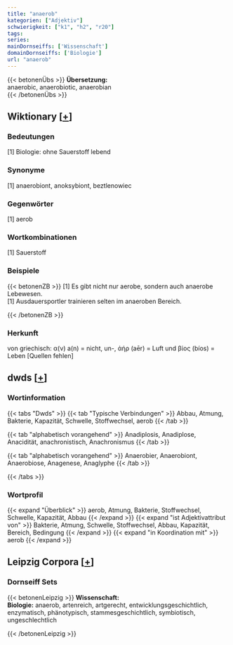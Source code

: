 ```yaml
---
title: "anaerob"
kategorien: ["Adjektiv"]
schwierigkeit: ["k1", "h2", "r20"]
tags:
series:
mainDornseiffs: ['Wissenschaft']
domainDornseiffs: ['Biologie']
url: "anaerob"
---
```


{{< betonenÜbs >}}
**Übersetzung:**  
anaerobic, anaerobiotic, anaerobian  
{{< /betonenÜbs >}}

## Wiktionary [[+](https://de.wiktionary.org/wiki/anaerob)]

### Bedeutungen
[1] Biologie: ohne Sauerstoff lebend  

### Synonyme
[1] anaerobiont, anoksybiont, beztlenowiec  

### Gegenwörter
[1] aerob  

### Wortkombinationen
[1] Sauerstoff  

### Beispiele
{{< betonenZB >}}
[1] Es gibt nicht nur aerobe, sondern auch anaerobe Lebewesen.  
[1] Ausdauersportler trainieren selten im anaeroben Bereich.  

{{< /betonenZB >}}
### Herkunft
von griechisch: α(ν) a(n) = nicht, un-, ἀήρ (aēr) = Luft und βίος (bíos) = Leben [Quellen fehlen]  



## dwds [[+](https://www.dwds.de/wb/anaerob)]

### Wortinformation
{{< tabs "Dwds" >}}
{{< tab "Typische Verbindungen" >}}
Abbau, Atmung, Bakterie, Kapazität, Schwelle, Stoffwechsel, aerob
{{< /tab >}}

{{< tab "alphabetisch vorangehend" >}}
Anadiplosis, Anadiplose, Anacidität, anachronistisch, Anachronismus
{{< /tab >}}

{{< tab "alphabetisch vorangehend" >}}
Anaerobier, Anaerobiont, Anaerobiose, Anagenese, Anaglyphe
{{< /tab >}}

{{< /tabs >}}

### Wortprofil
{{< expand "Überblick" >}} aerob, Atmung, Bakterie, Stoffwechsel, Schwelle, Kapazität, Abbau {{< /expand >}}
{{< expand "ist Adjektivattribut von" >}} Bakterie, Atmung, Schwelle, Stoffwechsel, Abbau, Kapazität, Bereich, Bedingung {{< /expand >}}
{{< expand "in Koordination mit" >}} aerob {{< /expand >}}

## Leipzig Corpora [[+](https://corpora.uni-leipzig.de/en/res?word=anaerob&corpusId=deu_newscrawl-public_2018)]

### Dornseiff Sets
{{< betonenLeipzig >}}
**Wissenschaft:**  
**Biologie:** anaerob, artenreich, artgerecht, entwicklungsgeschichtlich, enzymatisch, phänotypisch, stammesgeschichtlich, symbiotisch, ungeschlechtlich  

{{< /betonenLeipzig >}}
